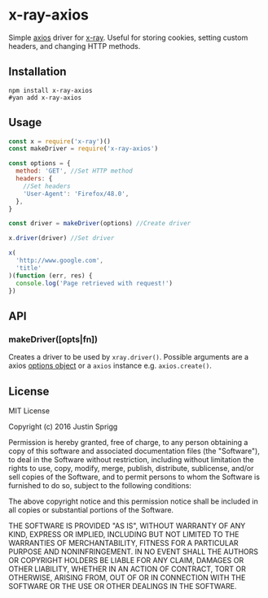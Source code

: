 # x-ray-axios

Simple [axios](https://axios-http.com) driver for [x-ray](https://github.com/lapwinglabs/x-ray). Useful for storing cookies, setting custom headers, and changing HTTP methods.

## Installation

```
npm install x-ray-axios
#yan add x-ray-axios
```

## Usage

```js
const x = require('x-ray')()
const makeDriver = require('x-ray-axios')

const options = {
  method: 'GET', //Set HTTP method
  headers: {
    //Set headers
    'User-Agent': 'Firefox/48.0',
  },
}

const driver = makeDriver(options) //Create driver

x.driver(driver) //Set driver

x(
  'http://www.google.com',
  'title'
)(function (err, res) {
  console.log('Page retrieved with request!')
})
```

## API

### makeDriver([opts|fn])

Creates a driver to be used by `xray.driver()`. Possible arguments are a axios [options object](https://github.com/axios/axios#axioscreateconfig) or a `axios` instance e.g. `axios.create()`.

## License

MIT License

Copyright (c) 2016 Justin Sprigg

Permission is hereby granted, free of charge, to any person obtaining a copy
of this software and associated documentation files (the "Software"), to deal
in the Software without restriction, including without limitation the rights
to use, copy, modify, merge, publish, distribute, sublicense, and/or sell
copies of the Software, and to permit persons to whom the Software is
furnished to do so, subject to the following conditions:

The above copyright notice and this permission notice shall be included in all
copies or substantial portions of the Software.

THE SOFTWARE IS PROVIDED "AS IS", WITHOUT WARRANTY OF ANY KIND, EXPRESS OR
IMPLIED, INCLUDING BUT NOT LIMITED TO THE WARRANTIES OF MERCHANTABILITY,
FITNESS FOR A PARTICULAR PURPOSE AND NONINFRINGEMENT. IN NO EVENT SHALL THE
AUTHORS OR COPYRIGHT HOLDERS BE LIABLE FOR ANY CLAIM, DAMAGES OR OTHER
LIABILITY, WHETHER IN AN ACTION OF CONTRACT, TORT OR OTHERWISE, ARISING FROM,
OUT OF OR IN CONNECTION WITH THE SOFTWARE OR THE USE OR OTHER DEALINGS IN THE
SOFTWARE.
